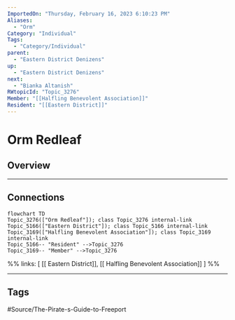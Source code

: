 ```yaml
---
ImportedOn: "Thursday, February 16, 2023 6:10:23 PM"
Aliases:
  - "Orm"
Category: "Individual"
Tags:
  - "Category/Individual"
parent:
  - "Eastern District Denizens"
up:
  - "Eastern District Denizens"
next:
  - "Bianka Altanish"
RWtopicId: "Topic_3276"
Member: "[[Halfling Benevolent Association]]"
Resident: "[[Eastern District]]"
---
```

# Orm Redleaf
## Overview
---
## Connections
```mermaid
flowchart TD
Topic_3276(["Orm Redleaf"]); class Topic_3276 internal-link
Topic_5166(["Eastern District"]); class Topic_5166 internal-link
Topic_3169(["Halfling Benevolent Association"]); class Topic_3169 internal-link
Topic_5166-- "Resident" -->Topic_3276
Topic_3169-- "Member" -->Topic_3276
```
%%
links: [ [[ Eastern District]], [[ Halfling Benevolent Association]] ]
%%


---
## Tags
#Source/The-Pirate-s-Guide-to-Freeport

